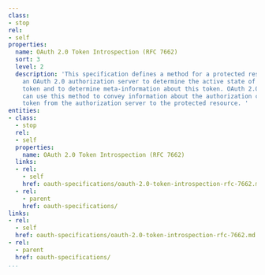 ```yaml
---
class:
- stop
rel:
- self
properties:
  name: OAuth 2.0 Token Introspection (RFC 7662)
  sort: 3
  level: 2
  description: 'This specification defines a method for a protected resource to query
    an OAuth 2.0 authorization server to determine the active state of an OAuth 2.0
    token and to determine meta-information about this token. OAuth 2.0 deployments
    can use this method to convey information about the authorization context of the
    token from the authorization server to the protected resource. '
entities:
- class:
  - stop
  rel:
  - self
  properties:
    name: OAuth 2.0 Token Introspection (RFC 7662)
  links:
  - rel:
    - self
    href: oauth-specifications/oauth-2.0-token-introspection-rfc-7662.md
  - rel:
    - parent
    href: oauth-specifications/
links:
- rel:
  - self
  href: oauth-specifications/oauth-2.0-token-introspection-rfc-7662.md
- rel:
  - parent
  href: oauth-specifications/
...
```


